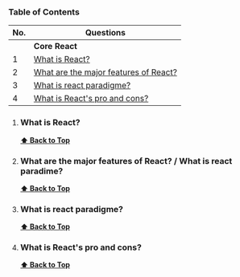 ### Table of Contents

| No. | Questions                                                                                                |
| --- | -------------------------------------------------------------------------------------------------------- |
|     | **Core React**                                                                                           |
| 1   | [What is React?](#what-is-react)                                                                         |
| 2   | [What are the major features of React?](#what-are-the-major-features-of-react) |
| 3   | [What is react paradigme?](#What-is-react-paradime)                                                       |
| 4   | [What is React's pro and cons?](#What-is-React's-pro-and-cons?)                                          |

1. ### What is React?

   **[⬆ Back to Top](#table-of-contents)**

2. ### What are the major features of React? / What is react paradime?

   **[⬆ Back to Top](#table-of-contents)**

3. ### What is react paradigme?

   **[⬆ Back to Top](#table-of-contents)**

4. ### What is React's pro and cons?

   **[⬆ Back to Top](#table-of-contents)**
